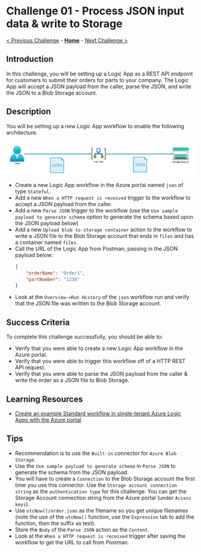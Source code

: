# Challenge 01 - Process JSON input data & write to Storage

[< Previous Challenge](./Challenge-00.md) - **[Home](../README.md)** - [Next Challenge >](./Challenge-02.md)

## Introduction

In this challenge, you will be setting up a Logic App as a REST API endpoint for customers to submit their orders for parts to your company. The Logic App will accept a JSON payload from the caller, parse the JSON, and write the JSON to a Blob Storage account.

## Description

You will be setting up a new Logic App workflow to enable the following architecture.

![Architecture](../images/Challenge-01/.img/architecture.png)

- Create a new Logic App workflow in the Azure portal named `json` of type `Stateful`.
- Add a new `When a HTTP request is received` trigger to the workflow to accept a JSON payload from the caller.
- Add a new `Parse JSON` trigger to the workflow (use the `Use sample payload to generate schema` option to generate the schema based upon the JSON payload below)
- Add a new `Upload blob to storage container` action to the workflow to write a JSON file to the Blob Storage account that ends in `files` and has a container named `files`.  
- Call the URL of the Logic App from Postman, passing in the JSON payload below:
    ```json
    {
        "orderName": "Order1",
        "partNumber": "1234"
    }
    ```
- Look at the `Overview->Run History` of the `json` workflow run and verify that the JSON file was written to the Blob Storage account.

## Success Criteria

To complete this challenge successfully, you should be able to:
- Verify that you were able to create a new Logic App workflow in the Azure portal.
- Verify that you were able to trigger this workflow off of a HTTP REST API request.
- Verify that you were able to parse the JSON payload from the caller & write the order as a JSON file to Blob Storage.

## Learning Resources

- [Create an example Standard workflow in single-tenant Azure Logic Apps with the Azure portal](https://learn.microsoft.com/en-us/azure/logic-apps/create-single-tenant-workflows-azure-portal?tabs=standard)

## Tips

- Recommendation is to use the `Built-in` connector for `Azure Blob Storage`
- Use the `Use sample payload to generate schema` in `Parse JSON` to generate the schema from the JSON payload.
- You will have to create a `Connection` to the Blob Storage account the first time you use this connector. Use the `Storage account connection string` as the `authentication type` for this challenge. You can get the Storage Account connection string from the Azure portal (under `Access keys`).
- Use `utcNow()/order.json` as the filename so you get unique filenames (note the use of the `utcNow()` function, use the `Expression` tab to add the function, then the suffix as text).
- Store the `Body` of the `Parse JSON` action as the `Content`.
- Look at the `When a HTTP request is received` trigger after saving the workflow to get the URL to call from Postman.